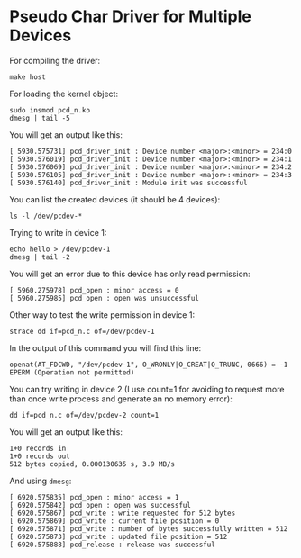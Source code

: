 # Pseudo Char Driver for Multiple Devices

For compiling the driver:
```console
make host
```
For loading the kernel object:
```console
sudo insmod pcd_n.ko
dmesg | tail -5
```

You will get an output like this:
```console
[ 5930.575731] pcd_driver_init : Device number <major>:<minor> = 234:0
[ 5930.576019] pcd_driver_init : Device number <major>:<minor> = 234:1
[ 5930.576069] pcd_driver_init : Device number <major>:<minor> = 234:2
[ 5930.576105] pcd_driver_init : Device number <major>:<minor> = 234:3
[ 5930.576140] pcd_driver_init : Module init was successful
```

You can list the created devices (it should be 4 devices):
```console
ls -l /dev/pcdev-*
```

Trying to write in device 1:
```console
echo hello > /dev/pcdev-1
dmesg | tail -2
```

You will get an error due to this device has only read permission:
```console
[ 5960.275978] pcd_open : minor access = 0
[ 5960.275985] pcd_open : open was unsuccessful
```

Other way to test the write permission in device 1:
```console
strace dd if=pcd_n.c of=/dev/pcdev-1
```

In the output of this command you will find this line:
```console
openat(AT_FDCWD, "/dev/pcdev-1", O_WRONLY|O_CREAT|O_TRUNC, 0666) = -1 EPERM (Operation not permitted)
```

You can try writing in device 2 (I use count=1 for avoiding to request more than once write process and generate an no memory error):
```console
dd if=pcd_n.c of=/dev/pcdev-2 count=1
```

You will get an output like this:
```console
1+0 records in
1+0 records out
512 bytes copied, 0.000130635 s, 3.9 MB/s
```

And using ```dmesg```:
```console
[ 6920.575835] pcd_open : minor access = 1
[ 6920.575842] pcd_open : open was successful
[ 6920.575867] pcd_write : write requested for 512 bytes
[ 6920.575869] pcd_write : current file position = 0
[ 6920.575871] pcd_write : number of bytes successfully written = 512
[ 6920.575873] pcd_write : updated file position = 512
[ 6920.575888] pcd_release : release was successful
```
